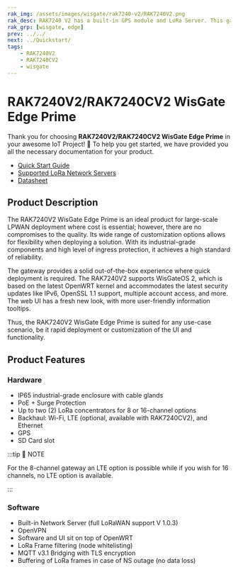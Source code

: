 ```yaml
---
rak_img: /assets/images/wisgate/rak7240-v2/RAK7240V2.png
rak_desc: RAK7240 V2 has a built-in GPS module and LoRa Server. This gateway supports multiple backhaul connectivity options such as WiFi, LTE, and Ethernet with an available SD card slot to back up the gathered data. The enclosure is IP rated, dustproof and waterproof, and with a built-in surge protection.
rak_grp: [wisgate, edge]
prev: ../../
next: ../Quickstart/
tags:
    - RAK7240V2
    - RAK7240CV2
    - wisgate
---
```


# RAK7240V2/RAK7240CV2 WisGate Edge Prime


Thank you for choosing **RAK7240V2/RAK7240CV2 WisGate Edge Prime** in your awesome IoT Project! 🎉 To help you get started, we have provided you all the necessary documentation for your product.

* [Quick Start Guide](../Quickstart/)
* [Supported LoRa Network Servers](../Supported-LoRa-Network-Servers/)
* [Datasheet](../Datasheet/)

## Product Description

The RAK7240V2 WisGate Edge Prime is an ideal product for large-scale LPWAN deployment where cost is essential; however, there are no compromises to the quality. Its wide range of customization options allows for flexibility when deploying a solution. With its industrial-grade components and high level of ingress protection, it achieves a high standard of reliability.

The gateway provides a solid out-of-the-box experience where quick deployment is required. The RAK7240V2 supports WisGateOS 2, which is based on the latest OpenWRT kernel and accommodates the latest security updates like IPv6, OpenSSL 1.1 support, multiple account access, and more. The web UI has a fresh new look, with more user-friendly information tooltips.

Thus, the RAK7240V2 WisGate Edge Prime is suited for any use-case scenario, be it rapid deployment or customization of the UI and functionality.

## Product Features

### Hardware

- IP65 industrial-grade enclosure with cable glands
- PoE + Surge Protection
- Up to two (2) LoRa concentrators for 8 or 16-channel options
- Backhaul: Wi-Fi, LTE (optional, available with RAK7240CV2), and Ethernet
- GPS
- SD Card slot

:::tip 📝 NOTE

For the 8-channel gateway an LTE option is possible while if you wish for 16 channels, no LTE option is available.

:::

### Software

- Built-in Network Server (full LoRaWAN support V 1.0.3)
- OpenVPN
- Software and UI sit on top of OpenWRT
- LoRa Frame filtering (node whitelisting)
- MQTT v3.1 Bridging with TLS encryption
- Buffering of LoRa frames in case of NS outage (no data loss)


